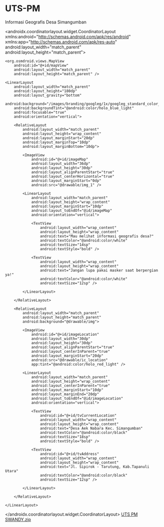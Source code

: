 # UTS-PM
Informasi Geografis Desa Simangumban
<?xml version="1.0" encoding="utf-8"?>
<androidx.coordinatorlayout.widget.CoordinatorLayout xmlns:android="http://schemas.android.com/apk/res/android"
    xmlns:app="http://schemas.android.com/apk/res-auto"
    android:layout_width="match_parent"
    android:layout_height="match_parent">

    <org.osmdroid.views.MapView
        android:id="@+id/mapView"
        android:layout_width="match_parent"
        android:layout_height="match_parent" />

    <LinearLayout
        android:layout_width="match_parent"
        android:layout_height="180dp"
        android:layout_gravity="bottom"
        android:background="/images/branding/googleg/1x/googleg_standard_color_128dp.png"
        android:backgroundTint="@android:color/holo_blue_light"
        android:focusable="true"
        android:orientation="vertical">

        <RelativeLayout
            android:layout_width="match_parent"
            android:layout_height="wrap_content"
            android:layout_marginStart="20dp"
            android:layout_marginTop="10dp"
            android:layout_marginBottom="10dp">

            <ImageView
                android:id="@+id/imageMap"
                android:layout_width="36dp"
                android:layout_height="30dp"
                android:layout_alignParentStart="true"
                android:layout_centerHorizontal="true"
                android:layout_marginStart="0dp"
                android:src="@drawable/img_1" />

            <LinearLayout
                android:layout_width="match_parent"
                android:layout_height="wrap_content"
                android:layout_marginStart="10dp"
                android:layout_toEndOf="@id/imageMap"
                android:orientation="vertical">

                <TextView
                    android:layout_width="wrap_content"
                    android:layout_height="wrap_content"
                    android:text="Mau melihat informasi geografis desa?"
                    android:textColor="@android:color/white"
                    android:textSize="14sp"
                    android:textStyle="bold" />

                <TextView
                    android:layout_width="wrap_content"
                    android:layout_height="wrap_content"
                    android:text="Jangan lupa pakai masker saat berpergian ya!"
                    android:textColor="@android:color/white"
                    android:textSize="12sp" />

            </LinearLayout>

        </RelativeLayout>

        <RelativeLayout
            android:layout_width="match_parent"
            android:layout_height="match_parent"
            android:background="@drawable/img">

            <ImageView
                android:id="@+id/imageLocation"
                android:layout_width="30dp"
                android:layout_height="30dp"
                android:layout_alignParentStart="true"
                android:layout_centerInParent="true"
                android:layout_marginStart="20dp"
                android:src="@drawable/ic_location"
                app:tint="@android:color/holo_red_light" />

            <LinearLayout
                android:layout_width="match_parent"
                android:layout_height="wrap_content"
                android:layout_centerInParent="true"
                android:layout_marginStart="10dp"
                android:layout_marginEnd="20dp"
                android:layout_toEndOf="@id/imageLocation"
                android:orientation="vertical">

                <TextView
                    android:id="@+id/tvCurrentLocation"
                    android:layout_width="wrap_content"
                    android:layout_height="wrap_content"
                    android:text="Desa Aek Nabara Kec. Simangumban"
                    android:textColor="@android:color/black"
                    android:textSize="18sp"
                    android:textStyle="bold" />

                <TextView
                    android:id="@+id/tvAddress"
                    android:layout_width="wrap_content"
                    android:layout_height="wrap_content"
                    android:text="Jl. Sipirok - Tarutung, Kab.Tapanuli Utara"
                    android:textColor="@android:color/black"
                    android:textSize="12sp" />

            </LinearLayout>

        </RelativeLayout>

    </LinearLayout>

</androidx.coordinatorlayout.widget.CoordinatorLayout>
[UTS PM SWANDY.zip](https://github.com/Swandi16/UTS-PM/files/8754555/UTS.PM.SWANDY.zip)

